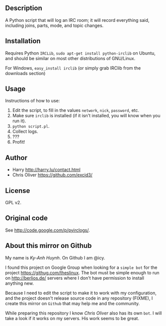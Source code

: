 ## Description

A Python script that will log an IRC room; it will record everything said,
including joins, parts, mode, and topic changes.

## Installation

Requires Python `IRCLib`, `sudo apt-get install python-irclib` on Ubuntu,
and should be similar on most other distributions of GNU/Linux.

For Windows, `easy_install irclib`
(or simply grab IRClib from the downloads section)

## Usage

Instructions of how to use:

1. Edit the script, to fill in the values `network`, `nick`, `password`, etc.
2. Make sure `irclib` is installed (if it isn't installed, you will know when you run it).
3. `python script.pl`.
4. Collect logs.
5. ???
6. Profit!

## Author

* Harry <http://harry.lu/contact.html>
* Chris Oliver <https://github.com/excid3/>

## License

GPL v2.

## Original code

See <http://code.google.com/p/pyirclogs/>.

## About this mirror on Github

My name is *Ky-Anh Huynh*. On Github I am @icy.

I found this project on Google Group when looking for a `simple bot`
for the project <https://githug.com/theslinux>. The bot must be simple
enough to run on <http://berlios.de/> servers where I don't have permission
to install anything new.

Because I need to edit the script to make it to work with my configuration,
and the project doesn't release source code in any repository (FIXME),
I create this mirror on `Github` that may help me and the community.

While preparing this repository I know *Chris Oliver* also has its own `bot`.
I will take a look if it works on my servers. His work seems to be great.
